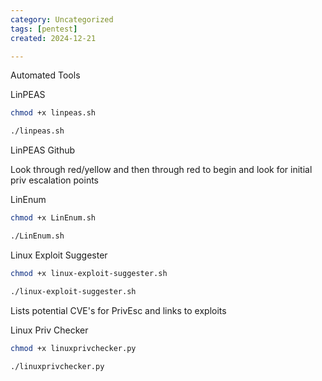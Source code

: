 ```yaml
---
category: Uncategorized
tags: [pentest]
created: 2024-12-21

---
```

Automated Tools

LinPEAS

~~~bash
chmod +x linpeas.sh

./linpeas.sh
~~~

LinPEAS Github

Look through red/yellow and then through red to begin and look for initial priv escalation points

LinEnum

~~~bash
chmod +x LinEnum.sh

./LinEnum.sh
~~~

Linux Exploit Suggester

~~~bash
chmod +x linux-exploit-suggester.sh

./linux-exploit-suggester.sh
~~~

Lists potential CVE's for PrivEsc and links to exploits

Linux Priv Checker

~~~bash
chmod +x linuxprivchecker.py

./linuxprivchecker.py
~~~

